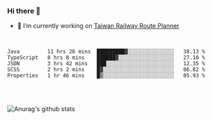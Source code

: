 ### Hi there 👋

- 🔭 I’m currently working on [Taiwan Railway Route Planner](https://github.com/Taiwan-Railway-Route-Planner)

<br/>

<!--START_SECTION:waka-->
```text
Java         11 hrs 26 mins  █████████▓░░░░░░░░░░░░░░░   38.13 % 
TypeScript   8 hrs 8 mins    ██████▓░░░░░░░░░░░░░░░░░░   27.10 % 
JSON         3 hrs 42 mins   ███░░░░░░░░░░░░░░░░░░░░░░   12.35 % 
SCSS         2 hrs 2 mins    █▓░░░░░░░░░░░░░░░░░░░░░░░   06.82 % 
Properties   1 hr 46 mins    █▒░░░░░░░░░░░░░░░░░░░░░░░   05.93 % 
```
<!--END_SECTION:waka-->

<br/>
<br/>

![Anurag's github stats](https://github-readme-stats.vercel.app/api?username=DepickereSven&show_icons=true&theme=tokyonight)



<!--
**DepickereSven/DepickereSven** is a ✨ _special_ ✨ repository because its `README.md` (this file) appears on your GitHub profile.

Here are some ideas to get you started:

- 🔭 I’m currently working on ...
- 🌱 I’m currently learning ...
- 👯 I’m looking to collaborate on ...
- 🤔 I’m looking for help with ...
- 💬 Ask me about ...
- 📫 How to reach me: ...
- 😄 Pronouns: ...
- ⚡ Fun fact: ...
-->
